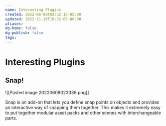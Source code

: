 ```yaml
---
name: Interesting Plugins
created: 2022-06-08T02:32:15-05:00
updated: 2022-11-16T16:52:05-06:00
aliases: 
dg-home: false
dg-publish: false
tags: 
---
```


# Interesting Plugins
## Snap!
![[Pasted image 20220608023338.png]]

Snap is an add-on that lets you define snap points on objects and provides an interactive way of snapping them together. This makes it extremely easy to put together modular asset packs and other scenes with interchangeable parts.

